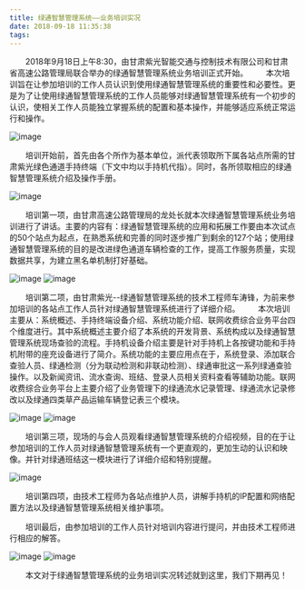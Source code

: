 ```yaml
---
title: 绿通智慧管理系统——业务培训实况
date: 2018-09-18 11:35:38
tags:
---
```

&emsp;&emsp;2018年9月18日上午8:30，由甘肃紫光智能交通与控制技术有限公司和甘肃省高速公路管理局联合举办的绿通智慧管理系统业务培训正式开始。
&emsp;&emsp;本次培训旨在让参加培训的工作人员认识到使用绿通智慧管理系统的重要性和必要性。更是为了让使用绿通智慧管理系统的工作人员能够对绿通智慧管理系统有一个初步的认识，使相关工作人员能独立掌握系统的配置和基本操作，并能够适应系统正常运行和操作。

![image](/pub-images/news-images/20180918/scj_ff.jpg)

&emsp;&emsp;培训开始前，首先由各个所作为基本单位，派代表领取所下属各站点所需的甘肃紫光绿色通道手持终端（下文中均以手持机代指）。同时，各所领取相应的绿通智慧管理系统介绍及操作手册。

![image](/pub-images/news-images/20180918/lader_talk.jpg)

&emsp;&emsp;培训第一项，由甘肃高速公路管理局的龙处长就本次绿通智慧管理系统业务培训进行了讲话。主要的内容有：绿通智慧管理系统的应用和拓展工作要由本次试点的50个站点为起点，在熟悉系统和完善的同时逐步推广到剩余的127个站；使用绿通智慧管理系统的目的是改进绿色通道车辆检查的工作，提高工作服务质量，实现数据共享，为建立黑名单机制打好基础。

![image](/pub-images/news-images/20180918/scj_px1.jpg)
![image](/pub-images/news-images/20180918/scj_px2.jpg)

&emsp;&emsp;培训第二项，由甘肃紫光--绿通智慧管理系统的技术工程师车涛锋，为前来参加培训的各站点工作人员针对绿通智慧管理系统进行了详细介绍。
&emsp;&emsp;本次培训主要从：系统概述、手持终端设备介绍、系统功能介绍、联网收费综合业务平台四个维度进行。其中系统概述主要介绍了本系统的开发背景、系统构成以及绿通智慧管理系统现场查验的流程。手持机设备介绍主要是针对手持机上各按键功能和手持机附带的座充设备进行了简介。系统功能的主要应用点在于，系统登录、添加联合查验人员、绿通检测（分为联动检测和非联动检测）、绿通审批这一系列绿通查验操作。以及新闻资讯、流水查询、班结、登录人员相关资料查看等辅助功能。联网收费综合业务平台上主要介绍了业务管理下的绿通流水记录管理、绿通流水记录修改以及绿通四类草产品运输车辆登记表三个模块。

![image](/pub-images/news-images/20180918/scj_sp.jpg)
![image](/pub-images/news-images/20180918/scj_sp2.jpg)

&emsp;&emsp;培训第三项，现场的与会人员观看绿通智慧管理系统的介绍视频，目的在于让参加培训的工作人员对绿通智慧管理系统有一个更直观的，更加生动的认识和映像。并针对绿通班结这一模块进行了详细介绍和特别提醒。

![image](/pub-images/news-images/20180918/scj_whpx.jpg)

&emsp;&emsp;培训第四项，由技术工程师为各站点维护人员，讲解手持机的IP配置和网络配置方法以及绿通智慧管理系统相关维护事项。

&emsp;&emsp;培训最后，由参加培训的工作人员针对培训内容进行提问，并由技术工程师进行相应的解答。

![image](/pub-images/news-images/20180918/scj_tw.jpg)
![image](/pub-images/news-images/20180918/scj_tw2.jpg)

&emsp;&emsp;本文对于绿通智慧管理系统的业务培训实况转述就到这里，我们下期再见！